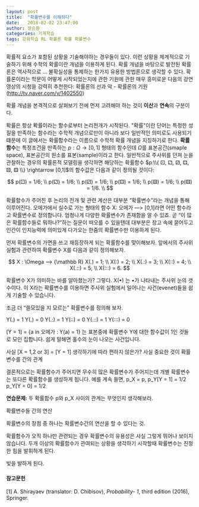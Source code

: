 ```yaml
---
layout: post
title:  "확률변수를 이해하다"
date:   2018-02-02 23:47:00
author: 장승환
categories: 기계학습
tags: 강화학습 RL 확률론 확률 확률변수 
---
```


확률적 요소가 포함된 상황을 기술해야하는 경우들이 있다. 이런 상황을 체계적으로 기술하기 위해 수학의 확률이란 개념을 이용하게 된다. 확률 개념을 바탕으로 발전된 확률론은 역사적으로 ...  불확실성을 통제하는 한가지 유용한 방법론으로 생각할 수 있다. 확률론이라는 학문이 어떻게 시작되었는지에 관한 기원에 관한 매우 흥미로운 다음의 강연 영상의 시청을 강력히 추천한다: 확률론의 선과 악 - 확률론의 기원 (http://tv.naver.com/v/1402550)

확률 개념을 본격적으로 살펴보기 전에 먼저 고려해야 하는 것이 **이산**과 **연속**의 구분이다.

확률은 항상 확률이라는 함수로부터 논리전개가 시작된다. "확률"이란 단어는 특정한 성질을 만족하는 함수라는 수학적 개념으로만이 아니라 보다 일반적인 의미로도 사용되기 떄문에 이 글에서는 확률함수라는 이름으로 수학적 확률 개념을 지칭하기로 한다.
**확률함수**는 특정조건을 만족하는 $p: \Omega \rightarrow [0,1]$ 형태의 함수인데 $\Omega$를 표본공간(smaple space), 표본공간의 원소를 표본(sample)이라고 한다. 일반적으로 주사위를 던져 눈을 관찰하는 경우의 확률론적 모델링을 생각하면 해당하는 확률함수 
$p:\\{ ⚀, ⚁, ⚂, ⚃, ⚄, ⚅ \\} \rightarrow [0,1]$의 함수값은 다음과 같이 정의될 것이다:

$$
p(⚀) = 1/6;  \\
p(⚁) = 1/6;  \\
p(⚂) = 1/6;  \\
p(⚃) = 1/6;  \\
p(⚄) = 1/6;  \\
p(⚅) = 1/6.  \\
$$

확률함수가 주어진 후 논리의 전개 및 관련 계산은 대부분 “확률변수”라는 개념을 통해 이루어진다. 오메가에서 실수로 가는 형태의 함수 X: 오메가 —> [0,1]라면 어떤 함수라고 확률변수로 정의합니다. 엄청나게 다양한 확률변수가 존재함을 알 수 있죠. 곧 “이 많은 확률함수들로 뭐하나?”하는 질문이 떠오를 수 있을텐데 대부분은 창고 속에 묻어두고 인간이 인지능력에 의미있게 다가오는 한줌의 확률변수만 이용하게 된다. 

먼저 확률변수의 가면을 쓰고 재등장하게 되는 확률함수를 맞이해보자. 앞에서의 주사위 실험과 관련하여 확률변수 X를 다음과 같이 정의해보자. 

$$
X : \Omega —> {\mathbb R}
X(.) = 1; \\
X(:) = 2; \\
X(.:) = 3; \\
X(::) = 4; \\
X(.::) = 5; \\
X(:::) = 6.
$$

확률변수 X가 의미하는 바를 알아챘는가? 그렇다. X(•) 는 •가 나타내는 주사위 눈의 갯수이다. 이 X라는 확률변수를 이용하면 주사위 실험에서 일어나는 사건(evenet)들을 쉽게 기술할 수 있습니다. 

조금 더 “쓸모있을 지 모르는” 확률변수를 정의해 보자. 

Y(.) = 1
Y(.) = 0
Y(.:) = 1
Y(::) = 0
Y(.::) = 1
Y(:::) = 0

[Y = 1] = {a in 오메가 : Y(a) = 1} 는 표본중에 확률변수 Y에 대한 함수값이 1인 것들로 모인 집합니다. 쉽게 말해면 홀수의 눈이 나오는 사건입니다. 

사실 [X = 1,2 or 3] = [Y = 1]
생각하기에 따라 편하지 않은가?
사실 중요한 것이 확률변수를 간의 관계

결론적으로는 확률함수가 주어지면 무수히 많은 확률변수가 주어지는데 개별 확률변수는 또다른 확률함수를 생성하게 됩니다. 예를 계속 들면, 
p_X = p, 
p_Y[Y = 1] = 1/2
p_Y[Y = 0] = 1/2

**연습문제:** 두 확률함수 p와 p_X 사이의 관계는 무엇인지 생각해보라.

확률변수들 간의 연산

확률변수의 장점 중 하나는 확률변수간의 연산을 할 수 있다는 것. 



확률함수가 오직 하나만 관련되는 경우 확률변수의 유용성은 사실 그렇게 뛰어나 보이지 않습니다. 두개 이상의 확률함수가 관여되는 상황을 생각하기 시작할때 확률변수는 진정한 힘을 발휘하게 된다. 

빛을 발하게 된다. 




#### 참고문헌

[1] A. Shirayaev (translator: D. Chibisov), *Probability- 1*, third edition (2016), Springer.





